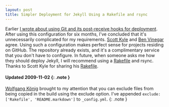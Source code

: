 ```yaml
---
layout: post
title: Simpler Deployment for Jekyll Using a Rakefile and rsync
---
```


Earlier [I wrote about using Git and its post-receive hooks for deployment](/2009/04/29/jekyll-meets-dreamhost-automated-deployment-for-jekyll-with-git.html). After using this configuration for six months, I've concluded that it's unnecessarily complicated for my requirements. [Scott Kyle](http://appden.com/personal/journey-to-jekyll/) and [Ben Vinegar](http://www.benlog.org/2009/10/8/blog-now-powered-by-jekyll/) agree. Using such a configuration makes perfect sense for projects residing on GitHub. The repository already exists, and it's a complimentary service that you don't have to configure. In future, when someone asks me how they should deploy Jekyll, I will recommend using a [Rakefile](http://github.com/tatey/tatey.com/blob/master/Rakefile) and rsync. Thanks to Scott Kyle for sharing his [Rakefile](http://github.com/appden/appden.github.com/blob/master/Rakefile).

#### Updated 2009-11-02 {: .note }

[Wolfgang König](http://wulfovitch.de/) brought to my attention that you can exclude files from being copied in the build using the exclude option. I've appended `exclude: ['Rakefile', 'README.markdown']` to `_config.yml`. 
{: .note }
